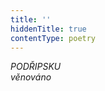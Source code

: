 ```yaml
---
title: ''
hiddenTitle: true
contentType: poetry
---
```


<section>

_PODŘIPSKU  
věnováno_

</section>
